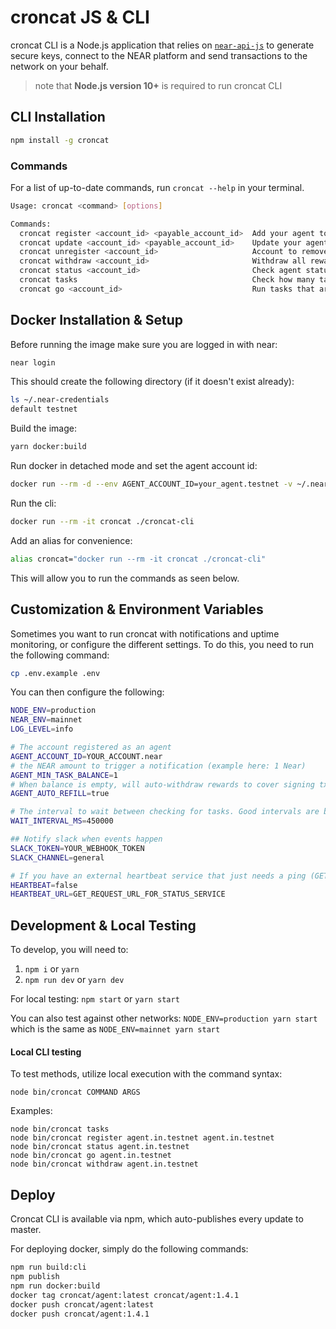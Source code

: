 # croncat JS & CLI

croncat CLI is a Node.js application that relies on [`near-api-js`](https://github.com/near/near-api-js) to generate secure keys, connect to the NEAR platform and send transactions to the network on your behalf.

> note that **Node.js version 10+** is required to run croncat CLI

## CLI Installation

```bash
npm install -g croncat
```

### Commands

For a list of up-to-date commands, run `croncat --help` in your terminal.

```bash
Usage: croncat <command> [options]

Commands:
  croncat register <account_id> <payable_account_id>  Add your agent to cron known agents
  croncat update <account_id> <payable_account_id>    Update your agent to cron known agents
  croncat unregister <account_id>                     Account to remove from list of active agents.
  croncat withdraw <account_id>                       Withdraw all rewards earned for this account
  croncat status <account_id>                         Check agent status and balance for this account
  croncat tasks                                       Check how many tasks are currently available
  croncat go <account_id>                             Run tasks that are available, if agent is registered and has balance
```

## Docker Installation & Setup

Before running the image make sure you are logged in with near:

```bash
near login
```

This should create the following directory (if it doesn't exist already):

```bash
ls ~/.near-credentials
default testnet
```

Build the image:
```bash
yarn docker:build
```

Run docker in detached mode and set the agent account id:
```bash
docker run --rm -d --env AGENT_ACCOUNT_ID=your_agent.testnet -v ~/.near-credentials:/root/.near-credentials croncat
```

Run the cli:

```bash
docker run --rm -it croncat ./croncat-cli
```

Add an alias for convenience:
```bash
alias croncat="docker run --rm -it croncat ./croncat-cli"
```
This will allow you to run the commands as seen below.

## Customization & Environment Variables

Sometimes you want to run croncat with notifications and uptime monitoring, or configure the different settings.
To do this, you need to run the following command:

```bash
cp .env.example .env
```

You can then configure the following:

```bash
NODE_ENV=production
NEAR_ENV=mainnet
LOG_LEVEL=info

# The account registered as an agent
AGENT_ACCOUNT_ID=YOUR_ACCOUNT.near
# the NEAR amount to trigger a notification (example here: 1 Near)
AGENT_MIN_TASK_BALANCE=1
# When balance is empty, will auto-withdraw rewards to cover signing txns, withdraws the payout account.
AGENT_AUTO_REFILL=true

# The interval to wait between checking for tasks. Good intervals are below 60 seconds and above 10 seconds.
WAIT_INTERVAL_MS=450000

## Notify slack when events happen
SLACK_TOKEN=YOUR_WEBHOOK_TOKEN
SLACK_CHANNEL=general

# If you have an external heartbeat service that just needs a ping (GET request)
HEARTBEAT=false
HEARTBEAT_URL=GET_REQUEST_URL_FOR_STATUS_SERVICE
```

## Development & Local Testing

To develop, you will need to:

1. `npm i` or `yarn`
2. `npm run dev` or `yarn dev`

For local testing: `npm start` or `yarn start`

You can also test against other networks: `NODE_ENV=production yarn start` which is the same as `NODE_ENV=mainnet yarn start`

#### Local CLI testing

To test methods, utilize local execution with the command syntax:

```
node bin/croncat COMMAND ARGS
```

Examples:

```
node bin/croncat tasks
node bin/croncat register agent.in.testnet agent.in.testnet
node bin/croncat status agent.in.testnet
node bin/croncat go agent.in.testnet
node bin/croncat withdraw agent.in.testnet
```

## Deploy

Croncat CLI is available via npm, which auto-publishes every update to master.

For deploying docker, simply do the following commands:

```bash
npm run build:cli
npm publish
npm run docker:build
docker tag croncat/agent:latest croncat/agent:1.4.1
docker push croncat/agent:latest
docker push croncat/agent:1.4.1
```